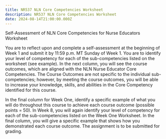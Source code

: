 ```yaml
---
title: NR537 NLN Core Competencies Worksheet
description: NR537 NLN Core Competencies Worksheet
date: 2024-08-14T21:00:00.000Z
---
```


Self-Assessment of NLN Core Competencies for Nurse Educators Worksheet

You are to reflect upon and complete a self-assessment at the beginning of Week 1 and submit it by 11:59 p.m. MT Sunday of Week 1. You are to identify your level of competency for each of the sub-competencies listed on the worksheet (see example). In the next column, you will see the course outcomes, which are aligned with the NLN Nurse Educator Core Competencies. The Course Outcomes are not specific to the individual sub-competencies; however, by meeting the course outcomes, you will be able to increase your knowledge, skills, and abilities in the Core Competency identified for this course.

In the final column for Week One, identify a specific example of what you will do throughout this course to achieve each course outcome (possible points = 50). In Week 8, you will again identify your level of competency for each of the sub-competencies listed on the Week One Worksheet. In the final column, you will give a specific example that shows how you demonstrated each course outcome. The assignment is to be submitted for grading.
